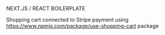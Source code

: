 NEXT.JS / REACT BOILERPLATE

Shopping cart connected to Stripe payment using https://www.npmjs.com/package/use-shopping-cart package

